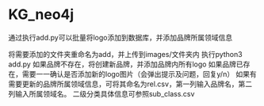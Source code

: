 # KG_neo4j
通过执行add.py可以批量将logo添加到数据库，并添加品牌所属领域信息

将需要添加的文件夹重命名为add，并上传到images/文件夹内
执行python3 add.py
如果品牌不存在，将创建新品牌，并添加品牌内所有logo
如果品牌已存在，需要一一确认是否添加新的logo图片（会弹出提示及问题，回复y/n）
如果有需要更新的品牌所属领域信息，可将其命名为rel.csv，第一列输入品牌名，第二列输入所属领域名。
二级分类具体信息可参照sub_class.csv
